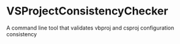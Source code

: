 # VSProjectConsistencyChecker
A command line tool that validates vbproj and csproj configuration consistency
